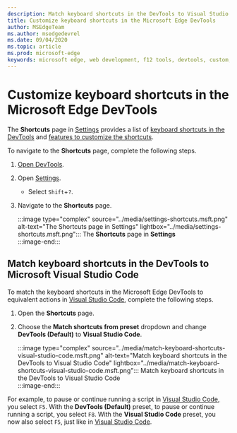 ```yaml
---
description: Match keyboard shortcuts in the DevTools to Visual Studio Code
title: Customize keyboard shortcuts in the Microsoft Edge DevTools
author: MSEdgeTeam
ms.author: msedgedevrel
ms.date: 09/04/2020
ms.topic: article
ms.prod: microsoft-edge
keywords: microsoft edge, web development, f12 tools, devtools, custom, shortcuts, keyboard, visual studio code
---
```

# Customize keyboard shortcuts in the Microsoft Edge DevTools  

The **Shortcuts** page in [Settings][DevToolsCustomizeSettings] provides a list of [keyboard shortcuts in the DevTools][DevToolsShortcuts] and [features to customize the shortcuts](#match-keyboard-shortcuts-in-the-devtools-to-microsoft-visual-studio-code).  

To navigate to the **Shortcuts** page, complete the following steps.

1.  [Open DevTools][DevtoolOpenMain].  
1.  Open [Settings][DevToolsCustomizeSettings].
    *   Select `Shift`+`?`.  
1.  Navigate to the **Shortcuts** page.  
    
    :::image type="complex" source="../media/settings-shortcuts.msft.png" alt-text="The Shortcuts page in Settings" lightbox="../media/settings-shortcuts.msft.png":::
       The **Shortcuts** page in **Settings**  
    :::image-end:::  
    
## Match keyboard shortcuts in the DevTools to Microsoft Visual Studio Code  

To match the keyboard shortcuts in the Microsoft Edge DevTools to equivalent actions in [Visual Studio Code][VisualStudioCode], complete the following steps.  

1.  Open the **Shortcuts** page.
1.  Choose the **Match shortcuts from preset** dropdown and change **DevTools (Default)** to **Visual Studio Code**.  
    
    :::image type="complex" source="../media/match-keyboard-shortcuts-visual-studio-code.msft.png" alt-text="Match keyboard shortcuts in the DevTools to Visual Studio Code" lightbox="../media/match-keyboard-shortcuts-visual-studio-code.msft.png":::
       Match keyboard shortcuts in the DevTools to Visual Studio Code  
    :::image-end:::  

For example, to pause or continue running a script in [Visual Studio Code][VisualStudioCodeShortcutsKeyboardWindows], you select `F5`.  With the **DevTools (Default)** preset, to pause or continue running a script, you select `F8`.  With the **Visual Studio Code** preset, you now also select `F5`, just like in [Visual Studio Code][VisualStudioCodeShortcutsKeyboardWindows].  

<!-- ## Edit shortcuts for any action in the DevTools -->

<!-- links -->  

[DevToolsCustomizeSettings]: ./index.md#settings "Settings - Customize Microsoft Edge DevTools | Microsoft Docs"  
[DevtoolOpenMain]: ../open.md "Open Microsoft Edge DevTools | Microsoft Docs"  
[DevToolsShortcuts]: ../shortcuts.md "Microsoft Edge DevTools keyboard shortcuts | Microsoft Docs"  
[VisualStudioCode]: https://code.visualstudio.com "Microsoft Visual Studio Code"  
[VisualStudioCodeShortcutsKeyboardWindows]: https://code.visualstudio.com/shortcuts/keyboard-shortcuts-windows.pdf "Visual Studio Code Keyboard shortcuts for Windows | Microsoft Visual Studio Code"  
